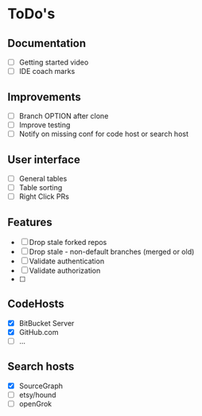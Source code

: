 # ToDo's

## Documentation
* [ ] Getting started video
* [ ] IDE coach marks

## Improvements
* [ ] Branch OPTION after clone
* [ ] Improve testing
* [ ] Notify on missing conf for code host or search host

## User interface
* [ ] General tables
* [ ] Table sorting
* [ ] Right Click PRs

## Features
* [ ] Drop stale forked repos
* [ ] Drop stale - non-default branches (merged or old)
* [ ] Validate authentication
* [ ] Validate authorization
* [ ] 

## CodeHosts

* [x] BitBucket Server
* [x] GitHub.com
* [ ] ...

## Search hosts

* [x] SourceGraph
* [ ] etsy/hound
* [ ] openGrok

